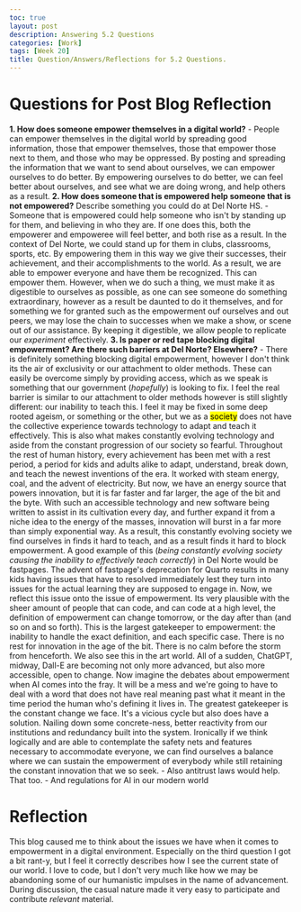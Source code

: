 ```yaml
---
toc: true
layout: post
description: Answering 5.2 Questions 
categories: [Work]
tags: [Week 20]
title: Question/Answers/Reflections for 5.2 Questions.
---
```


# Questions for Post Blog Reflection

**1. How does someone empower themselves in a digital world?**
    - People can empower themselves in the digital world by spreading good information, those that empower themselves, those that empower those next to them, and those who may be oppressed. By posting and spreading the information that we want to send about ourselves, we can empower ourselves to do better. By empowering ourselves to do better, we can feel better about ourselves, and see what we are doing wrong, and help others as a result.
**2. How does someone that is empowered help someone that is not empowered?** Describe something you could do at Del Norte HS.
    - Someone that is empowered could help someone who isn't by standing up for them, and believing in who they are. If one does this, both the empowerer and empoweree will feel better, and both rise as a result. In the context of Del Norte, we could stand up for them in clubs, classrooms, sports, etc. By empowering them in this way we give their successes, their achievement, and their accomplishments to the world. As a result, we are able to empower everyone and have them be recognized. This can empower them. However, when we do such a thing, we must make it as digestible to ourselves as possible, as one can see someone do something extraordinary, however as a result be daunted to do it themselves, and for something we for granted such as the empowerment ouf ourselves and out peers, we may lose the chain to successes when we make a show, or scene out of our assistance. By keeping it digestible, we allow people to replicate our *experiment* effectively.
**3. Is paper or red tape blocking digital empowerment? Are there such barriers at Del Norte? Elsewhere?**
    - There is definitely something blocking digital empowerment, however I don't think its the air of exclusivity or our attachment to older methods. These can easily be overcome simply by providing access, which as we speak is something that our government (*hopefully*) is looking to fix. I feel the real barrier is similar to our attachment to older methods however is still slightly different: our inability to teach this. I feel it may be fixed in some deep rooted ageism, or something or the other, but we as a <mark>society</mark> does not have the collective experience towards technology to adapt and teach it effectively. This is also what makes constantly evolving technology and aside from the constant progression of our society so fearful. Throughout the rest of human history, every achievement has been met with a rest period, a period for kids and adults alike to adapt, understand, break down, and teach the newest inventions of the era. It worked with steam energy, coal, and the advent of electricity. But now, we have an energy source that powers innovation, but it is far faster and far larger, the age of the bit and the byte. With such an accessible technology and new software being written to assist in its cultivation every day, and further expand it from a niche idea to the energy of the masses, innovation will burst in a far more than simply exponential way. As a result, this constantly evolving society we find ourselves in finds it hard to teach, and as a result finds it hard to block empowerment. A good example of this (*being constantly evolving society causing the inability to effectively teach correctly*) in Del Norte would be fastpages. The advent of fastpage's deprecation for Quarto results in many kids having issues that have to resolved immediately lest they turn into issues for the actual learning they are supposed to engage in. Now, we reflect this issue onto the issue of empowerment. Its very plausible with the sheer amount of people that can code, and can code at a high level, the definition of empowerment can change tomorrow, or the day after than (and so on and so forth). This is the largest gatekeeper to empowerment: the inability to handle the exact definition, and each specific case. There is no rest for innovation in the age of the bit. There is no calm before the storm from henceforth. We also see this in the art world. All of a sudden, ChatGPT, midway, Dall-E are becoming not only more advanced, but also more accessible, open to change. Now imagine the debates about empowerment when AI comes into the fray. It will be a mess and we're going to have to deal with a word that does not have real meaning past what it meant in the time period the human who's defining it lives in. The greatest gatekeeper is the constant change we face. It's a vicious cycle but also does have a solution. Nailing down some concrete-ness, better reactivity from our institutions and redundancy built into the system. Ironically if we think logically and are able to contemplate the safety nets and features necessary to accommodate everyone, we can find ourselves a balance where we can sustain the empowerment of everybody while still retaining the constant innovation that we so seek. 
    - Also antitrust laws would help. That too. 
    - And regulations for AI in our modern world

# Reflection

This blog caused me to think about the issues we have when it comes to empowerment in a digital environment. Especially on the third question I got a bit rant-y, but I feel it correctly describes how I see the current state of our world. I love to code, but I don't very much like how we may be abandoning some of our humanistic impulses in the name of advancement. During discussion, the casual nature made it very easy to participate and contribute *relevant* material.